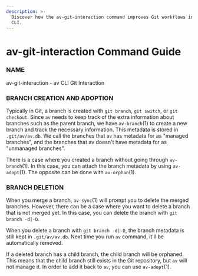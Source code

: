 ```yaml
---
description: >-
  Discover how the av-git-interaction command improves Git workflows in Aviator
  CLI.
---
```


# av-git-interaction Command Guide

### NAME

av-git-interaction - av CLI Git Interaction

### BRANCH CREATION AND ADOPTION

Typically in Git, a branch is created with `git branch`, `git switch`, or `git checkout`. Since `av` needs to keep track of the extra information about branches such as the parent branch, we have `av-branch`(1) to create a new branch and track the necessary information. This metadata is stored in `.git/av/av.db`. We call the branches that `av` has metadata for as "managed branches", and the branches that av doesn't have metadata for as "unmanaged branches".

There is a case where you created a branch without going through `av-branch`(1). In this case, you can attach the branch metadata by using `av-adopt`(1). The opposite can be done with `av-orphan`(1).

### BRANCH DELETION

When you merge a branch, `av-sync`(1) will prompt you to delete the merged branches. However, there can be a case where you want to delete a branch that is not merged yet. In this case, you can delete the branch with `git branch -d|-D`.

When you delete a branch with `git branch -d|-D`, the branch metadata is still kept in `.git/av/av.db`. Next time you run `av` command, it'll be automatically removed.

If a deleted branch has a child branch, the child branch will be orphaned. This means that the child branch still exists in the Git repository, but `av` will not manage it. In order to add it back to `av`, you can use `av-adopt`(1).

